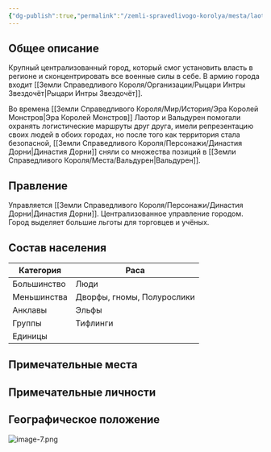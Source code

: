 ```yaml
---
{"dg-publish":true,"permalink":"/zemli-spravedlivogo-korolya/mesta/laotor/"}
---
```


## Общее описание
Крупный централизованный город, который смог установить власть в регионе и сконцентрировать все военные силы в себе. В армию города входит [[Земли Справедливого Короля/Организации/Рыцари Интры Звездочёт\|Рыцари Интры Звездочёт]].

Во времена [[Земли Справедливого Короля/Мир/История/Эра Королей Монстров\|Эра Королей Монстров]] Лаотор и Вальдурен помогали охранять логистические маршруты друг друга, имели репрезентацию своих людей в обоих городах, но после того как территория стала безопасной, [[Земли Справедливого Короля/Персонажи/Династия Дорни\|Династия Дорни]] сняли со множества позиций в [[Земли Справедливого Короля/Места/Вальдурен\|Вальдурен]]. 

## Правление
Управляется [[Земли Справедливого Короля/Персонажи/Династия Дорни\|Династия Дорни]]. Централизованное управление городом. Город выделяет большие льготы для торговцев и учёных.

## Состав населения

| Категория   | Раса                       |
| ----------- | -------------------------- |
| Большинство | Люди                       |
| Меньшинства | Дворфы, гномы, Полурослики |
| Анклавы     | Эльфы                      |
| Группы      | Тифлинги                   |
| Единицы     |                            |

## Примечательные места

## Примечательные личности


## Географическое положение
![image-7.png](/img/user/%D0%9F%D0%BD%D0%B3%20%D1%82%D1%80%D0%B5%D1%88/image-7.png)
